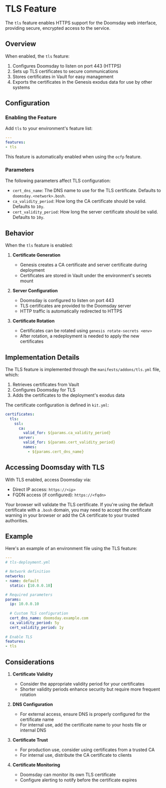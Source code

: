 # TLS Feature

The `tls` feature enables HTTPS support for the Doomsday web interface, providing secure, encrypted access to the service.

## Overview

When enabled, the `tls` feature:

1. Configures Doomsday to listen on port 443 (HTTPS)
2. Sets up TLS certificates to secure communications
3. Stores certificates in Vault for easy management
4. Exports the certificates in the Genesis exodus data for use by other systems

## Configuration

### Enabling the Feature

Add `tls` to your environment's feature list:

```yaml
---
features:
- tls
```

This feature is automatically enabled when using the `ocfp` feature.

### Parameters

The following parameters affect TLS configuration:

- `cert_dns_name`: The DNS name to use for the TLS certificate. Defaults to `doomsday.<network>.bosh`.
- `ca_validity_period`: How long the CA certificate should be valid. Defaults to `10y`.
- `cert_validity_period`: How long the server certificate should be valid. Defaults to `10y`.

## Behavior

When the `tls` feature is enabled:

1. **Certificate Generation**
   - Genesis creates a CA certificate and server certificate during deployment
   - Certificates are stored in Vault under the environment's secrets mount

2. **Server Configuration**
   - Doomsday is configured to listen on port 443
   - TLS certificates are provided to the Doomsday server
   - HTTP traffic is automatically redirected to HTTPS

3. **Certificate Rotation**
   - Certificates can be rotated using `genesis rotate-secrets <env>`
   - After rotation, a redeployment is needed to apply the new certificates

## Implementation Details

The TLS feature is implemented through the `manifests/addons/tls.yml` file, which:

1. Retrieves certificates from Vault
2. Configures Doomsday for TLS
3. Adds the certificates to the deployment's exodus data

The certificate configuration is defined in `kit.yml`:

```yaml
certificates:
  tls:
    ssl:
      ca:
        valid_for: ${params.ca_validity_period}
      server:
        valid_for: ${params.cert_validity_period}
        names:
          - ${params.cert_dns_name}
```

## Accessing Doomsday with TLS

With TLS enabled, access Doomsday via:

- Direct IP access: `https://<ip>`
- FQDN access (if configured): `https://<fqdn>`

Your browser will validate the TLS certificate. If you're using the default certificate with a `.bosh` domain, you may need to accept the certificate warning in your browser or add the CA certificate to your trusted authorities.

## Example

Here's an example of an environment file using the TLS feature:

```yaml
---
# tls-deployment.yml

# Network definition
networks:
- name: default
  static: [10.0.0.10]

# Required parameters
params:
  ip: 10.0.0.10
  
  # Custom TLS configuration
  cert_dns_name: doomsday.example.com
  ca_validity_period: 5y
  cert_validity_period: 1y
  
# Enable TLS
features:
- tls
```

## Considerations

1. **Certificate Validity**
   - Consider the appropriate validity period for your certificates
   - Shorter validity periods enhance security but require more frequent rotation

2. **DNS Configuration**
   - For external access, ensure DNS is properly configured for the certificate name
   - For internal use, add the certificate name to your hosts file or internal DNS

3. **Certificate Trust**
   - For production use, consider using certificates from a trusted CA
   - For internal use, distribute the CA certificate to clients

4. **Certificate Monitoring**
   - Doomsday can monitor its own TLS certificate
   - Configure alerting to notify before the certificate expires